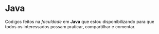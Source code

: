 # Java
Codigos feitos na *faculdade* em **Java** que estou disponibilizando para que todos os interessados possam praticar, compartilhar e comentar.
